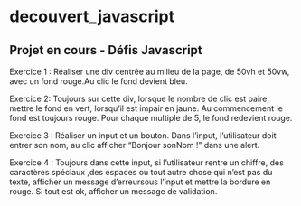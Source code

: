 # decouvert_javascript

## Projet en cours - Défis Javascript

 Exercice 1 : Réaliser une div centrée au milieu de la page, de 50vh et 50vw, avec un fond rouge.Au clic le fond devient bleu.

 Exercice 2: Toujours sur cette div, lorsque le nombre de clic est paire, mettre le fond en vert, lorsqu’il est impair en jaune. Au commencement le fond est toujours rouge. Pour chaque multiple de 5, le fond redevient rouge.

 Exercice 3 : Réaliser un input et un bouton. Dans l’input, l’utilisateur doit entrer son nom, au clic afficher “Bonjour sonNom !” dans une alert.

 Exercice 4 : Toujours dans cette input, si l’utilisateur rentre un chiffre, des caractères spéciaux ,des espaces ou tout autre chose qui n’est pas du texte, afficher un message d’erreursous l’input et mettre la bordure en rouge. Si tout est ok, afficher un message de validation.
